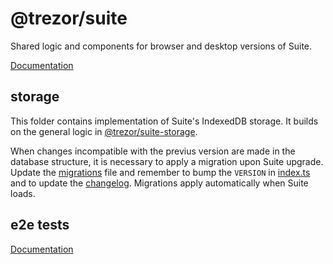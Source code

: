# @trezor/suite

Shared logic and components for browser and desktop versions of Suite.

[Documentation](../../docs/packages/suite/index.md)

## storage

This folder contains implementation of Suite's IndexedDB storage. It builds on the general logic in [@trezor/suite-storage](../suite-storage).

When changes incompatible with the previus version are made in the database structure, it is necessary to apply a migration upon Suite upgrade. Update the [migrations](src/storage/migrations/index.ts) file and remember to bump the `VERSION` in [index.ts](src/storage/index.ts) and to update the [changelog](src/storage/CHANGELOG.md). Migrations apply automatically when Suite loads.


## e2e tests

[Documentation](../../docs/tests/e2e-suite-web.md)